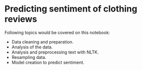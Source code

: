 # Predicting sentiment of clothing reviews

Following topics would be covered on this notebook:

- Data cleaning and preparation.
- Analysis of the data.
- Analysis and preprocessing text with NLTK.
- Resampling data.
- Model creation to predict sentiment.